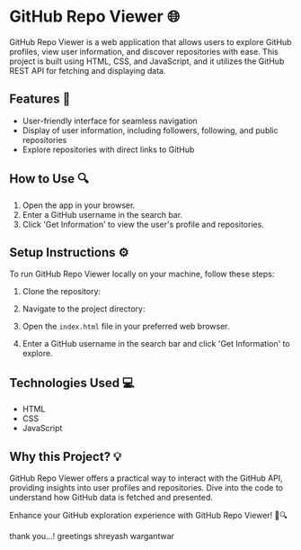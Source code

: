 # GitHub Repo Viewer 🌐

GitHub Repo Viewer is a web application that allows users to explore GitHub profiles, view user information, and discover repositories with ease. This project is built using HTML, CSS, and JavaScript, and it utilizes the GitHub REST API for fetching and displaying data.

## Features 🚀

- User-friendly interface for seamless navigation
- Display of user information, including followers, following, and public repositories
- Explore repositories with direct links to GitHub

## How to Use 🔍

1. Open the app in your browser.
2. Enter a GitHub username in the search bar.
3. Click 'Get Information' to view the user's profile and repositories.

## Setup Instructions ⚙️

To run GitHub Repo Viewer locally on your machine, follow these steps:

1. Clone the repository:

2. Navigate to the project directory:

3. Open the `index.html` file in your preferred web browser.

4. Enter a GitHub username in the search bar and click 'Get Information' to explore.

## Technologies Used 💻

- HTML
- CSS
- JavaScript

## Why this Project? 💡

GitHub Repo Viewer offers a practical way to interact with the GitHub API, providing insights into user profiles and repositories. Dive into the code to understand how GitHub data is fetched and presented.

Enhance your GitHub exploration experience with GitHub Repo Viewer! 🚀🔍

thank you...!
greetings
shreyash wargantwar

